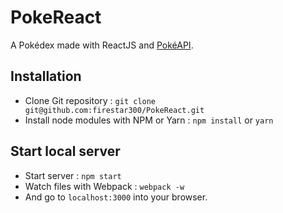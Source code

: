 # PokeReact

A Pokédex made with ReactJS and [PokéAPI](https://pokeapi.co/).

## Installation

* Clone Git repository : `git clone git@github.com:firestar300/PokeReact.git`
* Install node modules with NPM or Yarn : `npm install` or `yarn`

## Start local server
* Start server : `npm start`
* Watch files with Webpack : `webpack -w`
* And go to `localhost:3000` into your browser.
